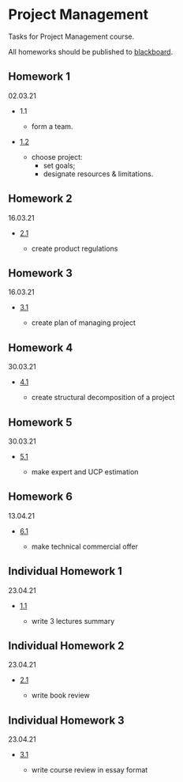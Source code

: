 # Project Management

Tasks for Project Management course.

All homeworks should be published to [blackboard](https://bb.spbu.ru/).

## Homework 1

02.03.21

- 1.1

    - form a team.

- [1.2](./ProductInvention/product_invention.pdf)

    - choose project:
        - set goals;
        - designate resources & limitations.

## Homework 2

16.03.21

- [2.1](./ProductRegulations/product_regulation.pdf)

    - create product regulations

## Homework 3

16.03.21

- [3.1](./ProductPlan/product_plan.pdf)

    - create plan of managing project

## Homework 4

30.03.21

- [4.1](./ProductStructuralDecomposition/product_structural_decomposition.pdf)

    - create structural decomposition of a project

## Homework 5

30.03.21

- [5.1](./ProductEstimation/product_estimation.pdf)

    - make expert and UCP estimation

## Homework 6

13.04.21

- [6.1](./ProductTechCommercialOffer/product_tech_commercial_offer.pdf)

    - make technical commercial offer


## Individual Homework 1

23.04.21

- [1.1](./IndividualTaskSummary/lectures_summary.pdf)

    - write 3 lectures summary


## Individual Homework 2

23.04.21

- [2.1](./IndividualTaskBookReview/book_review.pdf)

    - write book review


## Individual Homework 3

23.04.21

- [3.1](./IndividualTaskEssay/essay.pdf)

    - write course review in essay format
